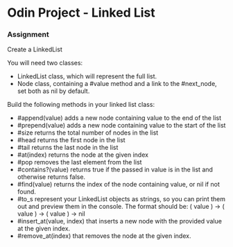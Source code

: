 # Odin Project - Linked List

### Assignment

Create a LinkedList

You will need two classes:

- LinkedList class, which will represent the full list.
- Node class, containing a #value method and a link to the #next_node, set both as nil by default.

Build the following methods in your linked list class:

- #append(value) adds a new node containing value to the end of the list
- #prepend(value) adds a new node containing value to the start of the list
- #size returns the total number of nodes in the list
- #head returns the first node in the list
- #tail returns the last node in the list
- #at(index) returns the node at the given index
- #pop removes the last element from the list
- #contains?(value) returns true if the passed in value is in the list and otherwise returns false.
- #find(value) returns the index of the node containing value, or nil if not found.
- #to_s represent your LinkedList objects as strings, so you can print them out and preview them in the console. The format should be: ( value ) -> ( value ) -> ( value ) -> nil
- #insert_at(value, index) that inserts a new node with the provided value at the given index.
- #remove_at(index) that removes the node at the given index.

